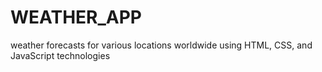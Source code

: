 # WEATHER_APP
weather forecasts for various locations worldwide using HTML, CSS, and JavaScript technologies
